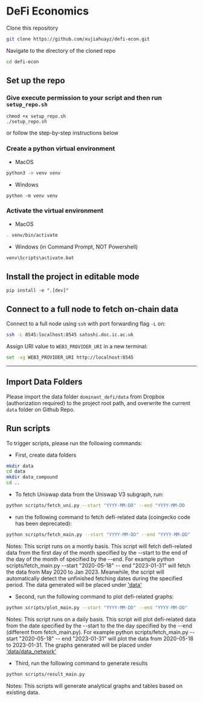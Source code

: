 # DeFi Economics

Clone this repository

```bash
git clone https://github.com/xujiahuayz/defi-econ.git
```

Navigate to the directory of the cloned repo

```bash
cd defi-econ
```

## Set up the repo

### Give execute permission to your script and then run `setup_repo.sh`

```
chmod +x setup_repo.sh
./setup_repo.sh
```

or follow the step-by-step instructions below

### Create a python virtual environment

- MacOS

```zsh
python3 -m venv venv
```

- Windows

```
python -m venv venv
```

### Activate the virtual environment

- MacOS

```zsh
. venv/bin/activate
```

- Windows (in Command Prompt, NOT Powershell)

```zsh
venv\Scripts\activate.bat
```

## Install the project in editable mode

```
pip install -e ".[dev]"
```

## Connect to a full node to fetch on-chain data

Connect to a full node using `ssh` with port forwarding flag `-L` on:

```zsh
ssh -L 8545:localhost:8545 satoshi.doc.ic.ac.uk
```

Assign URI value to `WEB3_PROVIDER_URI` in a new terminal:

```zsh
set -xg WEB3_PROVIDER_URI http://localhost:8545
```

---

## Import Data Folders

Please import the data folder `dominant_defi/data` from Dropbox (authorization required) to the project root path, and overwrite the current `data` folder on Github Repo.

## Run scripts



To trigger scripts, please run the following commands:

- First, create data folders

```zsh
mkdir data
cd data
mkdir data_compound
cd ..
```


- To fetch Uniswap data from the Uniswap V3 subgraph, run:
```zsh
python scripts/fetch_uni.py --start "YYYY-MM-DD" --end "YYYY-MM-DD
```


- run the following command to fetch defi-related data (coingecko code has been deprecated):
```zsh
python scripts/fetch_main.py --start "YYYY-MM-DD" --end "YYYY-MM-DD"
```


Notes: This script runs on a montly basis. This script will fetch defi-related data from the first day of the month specified by the --start to the end of the day of the month of specified by the --end. For example python scripts/fetch_main.py --start "2020-05-18" -- end "2023-01-31" will fetch the data from May 2020 to Jan 2023. Meanwhile, the script will automatically detect the unfinished fetching dates during the specified period. The data generated will be placed under ['data'](data)

- Second, run the following command to plot defi-related graphs:

```zsh
python scripts/plot_main.py --start "YYYY-MM-DD" --end "YYYY-MM-DD"
```

Notes: This script runs on a daily basis. This script will plot defi-related data from the date specified by the --start to the the day specified by the --end (different from fetch_main.py). For example python scripts/fetch_main.py --start "2020-05-18" -- end "2023-01-31" will plot the data from 2020-05-18 to 2023-01-31. The graphs generated will be placed under ['data/data_network'](data/data_network)

- Third, run the following command to generate results

```zsh
python scripts/result_main.py
```

Notes: This scripts will generate analytical graphs and tables based on existing data.
<!-- 
## Python Project Documentation

python project documentation is save in [`doc/`](doc/)

index html file as example [`doc/scripts/index.html`](doc/scripts/index.html)

To generate doc by `pdoc`:

```bash
pip install pdoc3
```

```bash
pdoc --html /your_scripts_path --output-dir ./doc
``` -->

<!-- ## Data Fetch Instructions

Guide in [`fetch_data_instruction.md`](fetch_data_instruction.md)

## Git Large File Storage (Git LFS)

All files in [`data/`](data/) are stored with `lfs`.

To initialize Git LFS:

```bash
git lfs install
```

```bash
git lfs track data/**/*
```

To pull data files, use

```bash
git lfs pull
```

## Synchronize with the repo

Always pull latest code first

```bash
git pull
```

Make changes locally, save. And then add, commit and push

```bash
git add [file-to-add]
git commit -m "update message"
git push
```

# Best practice

## Coding Style

We follow [PEP8](https://www.python.org/dev/peps/pep-0008/) coding format.
The most important rules above all:

1. Keep code lines length below 80 characters. Maximum 120. Long code lines are NOT readable.
1. We use snake_case to name function, variables. CamelCase for classes.
1. We make our code as DRY (Don't repeat yourself) as possible.
1. We give a description to classes, methods and functions.
1. Variables should be self explaining and just right long:
   - `implied_volatility` is preferred over `impl_v`
   - `implied_volatility` is preferred over `implied_volatility_from_broker_name`

## Do not

1. Do not place .py files at root level (besides setup.py)!
1. Do not upload big files > 100 MB.
1. Do not upload log files.
1. Do not declare constant variables in the MIDDLE of a function -->


